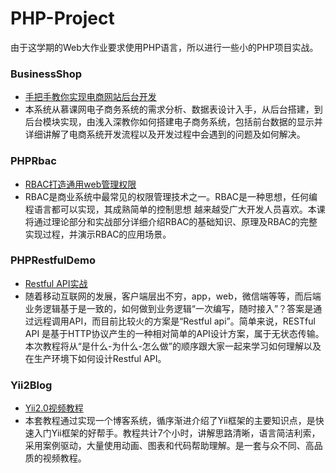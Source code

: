 # PHP-Project
由于这学期的Web大作业要求使用PHP语言，所以进行一些小的PHP项目实战。

### BusinessShop
* [手把手教你实现电商网站后台开发](http://www.imooc.com/learn/148)
* 本系统从慕课网电子商务系统的需求分析、数据表设计入手，从后台搭建，到后台模块实现，由浅入深教你如何搭建电子商务系统，包括前台数据的显示并详细讲解了电商系统开发流程以及开发过程中会遇到的问题及如何解决。

### PHPRbac
* [RBAC打造通用web管理权限](http://www.imooc.com/learn/799)
* RBAC是商业系统中最常见的权限管理技术之一。RBAC是一种思想，任何编程语言都可以实现，其成熟简单的控制思想 越来越受广大开发人员喜欢。本课将通过理论部分和实战部分详细介绍RBAC的基础知识、原理及RBAC的完整实现过程，并演示RBAC的应用场景。

### PHPRestfulDemo
* [Restful API实战](http://www.imooc.com/learn/811)
* 随着移动互联网的发展，客户端层出不穷，app，web，微信端等等，而后端业务逻辑基于是一致的，如何做到业务逻辑“一次编写，随时接入”？答案是通过远程调用API，而目前比较火的方案是“Restful api”。简单来说，RESTful API 是基于HTTP协议产生的一种相对简单的API设计方案，属于无状态传输。本次教程将从“是什么-为什么-怎么做”的顺序跟大家一起来学习如何理解以及在生产环境下如何设计Restful API。

### Yii2Blog
* [Yii2.0视频教程](http://weixistyle.com/yii2.php#donate)
* 本套教程通过实现一个博客系统，循序渐进介绍了Yii框架的主要知识点，是快速入门Yii框架的好帮手。教程共计7个小时，讲解思路清晰，语言简洁利索，采用案例驱动，大量使用动画、图表和代码帮助理解。是一套与众不同、高品质的视频教程。



